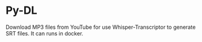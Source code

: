 # Py-DL

Download MP3 files from YouTube for use Whisper-Transcriptor to generate SRT files. It can runs in docker.
